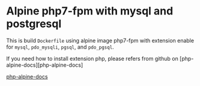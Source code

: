 # Alpine php7-fpm with mysql and postgresql

This is build `Dockerfile` using alpine image php7-fpm with extension enable for `mysql`, `pdo_mysqli`, `pgsql`, and `pdo_pgsql`.

If you need how to install extension php, please refers from github on [php-alpine-docs][php-alpine-docs]

[php-alpine-docs](https://github.com/docker-library/docs/tree/master/php#how-to-install-more-php-extensions)
